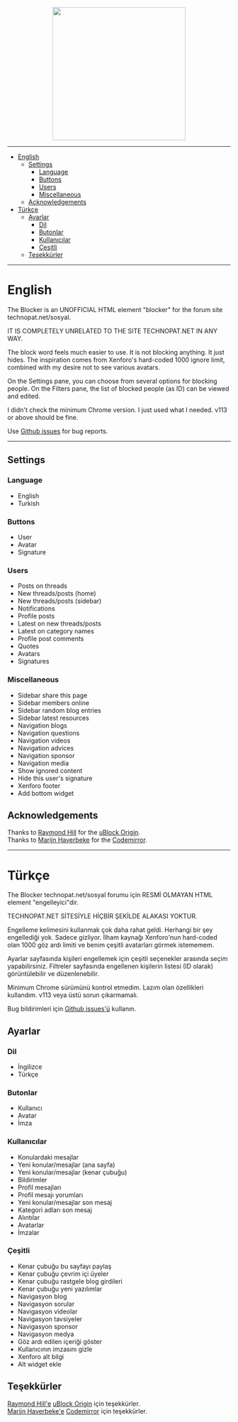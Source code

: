 <p align="center">
<a href="https://chrome.google.com/webstore/detail/the-blocker/nmamfbkbakeogpleihmmgbglafohpdif">
<img src="https://user-images.githubusercontent.com/53034558/254320037-35e496f8-51da-4aa6-a191-b42c662c9b64.svg" width="300">
</a>
</p>

***

* [English](#english)
  * [Settings](#settings)
    * [Language](#language)
    * [Buttons](#buttons)
    * [Users](#users)
    * [Miscellaneous](#miscellaneous)
  * [Acknowledgements](#acknowledgements)
* [Türkçe](#türkçe)
  * [Ayarlar](#ayarlar)
    * [Dil](#dil)
    * [Butonlar](#butonlar)
    * [Kullanıcılar](#kullanıcılar)
    * [Çeşitli](#çeşitli)
  * [Teşekkürler](#teşekkürler)

***

# English

The Blocker is an UNOFFICIAL HTML element "blocker" for the forum site technopat.net/sosyal.

IT IS COMPLETELY UNRELATED TO THE SITE TECHNOPAT.NET IN ANY WAY.

The block word feels much easier to use. It is not blocking anything. It just hides. The inspiration comes from Xenforo's hard-coded 1000 ignore limit, combined with my desire not to see various avatars.

On the Settings pane, you can choose from several options for blocking people.
On the Filters pane, the list of blocked people (as ID) can be viewed and edited.

I didn't check the minimum Chrome version. I just used what I needed. v113 or above should be fine.

Use [Github issues](https://github.com/J3ekir/The-Blocker/issues) for bug reports.

***

## Settings

### Language
- English
- Turkish

### Buttons
- User
- Avatar
- Signature

### Users
- Posts on threads
- New threads/posts (home)
- New threads/posts (sidebar)
- Notifications
- Profile posts
- Latest on new threads/posts
- Latest on category names
- Profile post comments
- Quotes
- Avatars
- Signatures

### Miscellaneous
- Sidebar share this page
- Sidebar members online
- Sidebar random blog entries
- Sidebar latest resources
- Navigation blogs
- Navigation questions
- Navigation videos
- Navigation advices
- Navigation sponsor
- Navigation media
- Show ignored content
- Hide this user's signature
- Xenforo footer
- Add bottom widget

## Acknowledgements
Thanks to [Raymond Hill](https://github.com/gorhill) for the [uBlock Origin](https://github.com/gorhill/uBlock).  
Thanks to [Marijn Haverbeke](https://github.com/marijnh) for the [Codemirror](https://codemirror.net/5/index.html).

***

# Türkçe

The Blocker technopat.net/sosyal forumu için RESMİ OLMAYAN HTML element "engelleyici"dir.

TECHNOPAT.NET SİTESİYLE HİÇBİR ŞEKİLDE ALAKASI YOKTUR.

Engelleme kelimesini kullanmak çok daha rahat geldi. Herhangi bir şey engellediği yok. Sadece gizliyor. İlham kaynağı Xenforo'nun hard-coded olan 1000 göz ardı limiti ve benim çeşitli avatarları görmek istememem.

Ayarlar sayfasında kişileri engellemek için çeşitli seçenekler arasında seçim yapabilirsiniz.
Filtreler sayfasında engellenen kişilerin listesi (ID olarak) görüntülebilir ve düzenlenebilir.

Minimum Chrome sürümünü kontrol etmedim. Lazım olan özellikleri kullandım. v113 veya üstü sorun çıkarmamalı.

Bug bildirimleri için [Github issues'ü](https://github.com/J3ekir/The-Blocker/issues) kullanın.

## Ayarlar

### Dil
- İngilizce
- Türkçe

### Butonlar
- Kullanıcı
- Avatar
- İmza

### Kullanıcılar
- Konulardaki mesajlar
- Yeni konular/mesajlar (ana sayfa)
- Yeni konular/mesajlar (kenar çubuğu)
- Bildirimler
- Profil mesajları
- Profil mesajı yorumları
- Yeni konular/mesajlar son mesaj
- Kategori adları son mesaj
- Alıntılar
- Avatarlar
- İmzalar

### Çeşitli
- Kenar çubuğu bu sayfayı paylaş
- Kenar çubuğu çevrim içi üyeler
- Kenar çubuğu rastgele blog girdileri
- Kenar çubuğu yeni yazılımlar
- Navigasyon blog
- Navigasyon sorular
- Navigasyon videolar
- Navigasyon tavsiyeler
- Navigasyon sponsor
- Navigasyon medya
- Göz ardı edilen içeriği göster
- Kullanıcının imzasını gizle
- Xenforo alt bilgi
- Alt widget ekle

## Teşekkürler
[Raymond Hill'e](https://github.com/gorhill) [uBlock Origin](https://github.com/gorhill/uBlock) için teşekkürler.  
[Marijn Haverbeke'e](https://github.com/marijnh) [Codemirror](https://codemirror.net/5/index.html) için teşekkürler.
